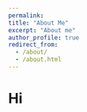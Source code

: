 ```yaml
---
permalink: 
title: "About Me"
excerpt: "About me"
author_profile: true
redirect_from: 
  - /about/
  - /about.html
---
```


Hi
======

